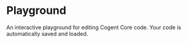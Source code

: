 # Playground

An interactive playground for editing Cogent Core code. Your code is automatically saved and loaded.

<core-playground></core-playground>
